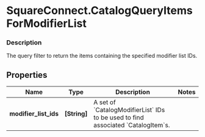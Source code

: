 # SquareConnect.CatalogQueryItemsForModifierList

### Description

The query filter to return the items containing the specified modifier list IDs.

## Properties
Name | Type | Description | Notes
------------ | ------------- | ------------- | -------------
**modifier_list_ids** | **[String]** | A set of &#x60;CatalogModifierList&#x60; IDs to be used to find associated &#x60;CatalogItem&#x60;s. | 


